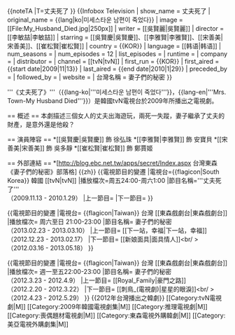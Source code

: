 {{noteTA
|T=丈夫死了
}}
{{Infobox Television
| show_name         = 丈夫死了
| original_name      = {{lang|ko|미세스타운 남편이 죽었다}}
| image                = [[File:My_Husband_Died.jpg|250px]]
| writer               = [[吳賢麗|吳賢麗]] 
| director             = [[李敏喆|李敏喆]]
| starring             = [[吳賢慶|吳賢慶]]、[[李雅賢|李雅賢]]、[[宋善美|宋善美]]、[[崔松賢|崔松賢]]
| country              = {{KOR}}
| language             = [[韩语|韩语]]
| num_seasons          = 
| num_episodes         = 12
| list_episodes        = 
| runtime              = 
| company              = 
| distributor          = 
| channel              = [[tvN|tvN]]
| first_run            = {{KOR}}
| first_aired          = {{start date|2009|11|13}}
| last_aired           = {{end date|2010|1|29}}
| preceded_by          = 
| followed_by          = 
| website              = 
| 台灣名稱   = 妻子們的秘密
}}

'''《丈夫死了》'''（{{lang-ko|'''미세스타운 남편이 죽었다'''}}，{{lang-en|'''Mrs. Town-My Husband Died'''}}）是韓國tvN電視台於2009年所播出之電視劇。

== 概述 ==
本劇描述三個女人的丈夫出海遊玩，兩死一失蹤，妻子繼承了丈夫的財產，是意外還是他殺？

== 演員陣容 ==
*[[吳賢慶|吳賢慶]] 飾 徐弘珠
*[[李雅賢|李雅賢]] 飾 安寶貝
*[[宋善美|宋善美]] 飾 吳多靜
*[[崔松賢|崔松賢]] 飾 鄭賈姬

== 外部連結 ==
*[http://blog.ebc.net.tw/apps/secret/Index.aspx 台灣東森《妻子們的秘密》部落格] {{zh}}
{{電視節目的變遷
|電視台={{flagicon|South Korea}} 韓國 [[tvN|tvN]]
|播放檔次=周五24:00-周六1:00
|節目名稱='''丈夫死了'''<br />（2009.11.13 - 2010.1.29）
|上一節目=
|下一節目= 
}}

{{電視節目的變遷
|電視台= {{flagicon|Taiwan}} 台灣 [[東森戲劇台|東森戲劇台]]
|播放檔次= 周六至日 21:00-23:00
|節目名稱= 妻子們的秘密<br />（2013.02.23 - 2013.03.10）
|上一節目= [[下一站，幸福|下一站，幸福]]<br />（2012.12.23 - 2013.02.17）
|下一節目= [[新娘面具|面具情人]]<br/ >（2012.03.16 - 2013.05.18）
}}

{{電視節目的變遷
|電視台= {{flagicon|Taiwan}} 台灣 [[東森戲劇台|東森戲劇台]]
|播放檔次= 週一至五22:00-23:00
|節目名稱= 妻子們的秘密<br />（2012.3.23 - 2012.4.9）
|上一節目= [[Royal_Family|豪門之路]]<br />（2012.2.20 - 2012.3.22）
|下一節目= [[刺鳥_(電視劇)|星星的眼淚]]<br/ >（2012.4.23 - 2012.5.29）
}}
{{2012年台灣播出之韓劇}}
[[Category:tvN電視劇|M]]
[[Category:2009年韓國電視劇集|M]]
[[Category:推理電視劇|M]]
[[Category:喪偶題材電視劇|M]]
[[Category:東森電視外購韓劇|M]]
[[Category:美亞電視外購劇集|M]]